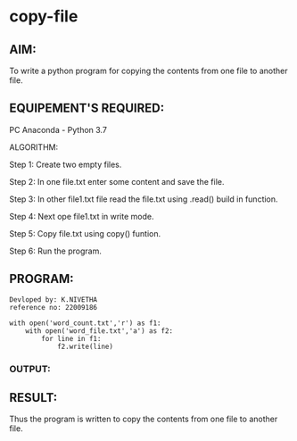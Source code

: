 # copy-file
## AIM:
To write a python program for copying the contents from one file to another file.
## EQUIPEMENT'S REQUIRED: 
PC
Anaconda - Python 3.7

ALGORITHM:

Step 1:
Create two empty files.

Step 2:
In one file.txt enter some content and save the file.

Step 3:
In other file1.txt file read the file.txt using .read() build in function.

Step 4:
Next ope file1.txt in write mode.

Step 5:
Copy file.txt using copy() funtion.

Step 6:
Run the program.

## PROGRAM:
```
Devloped by: K.NIVETHA
reference no: 22009186

with open('word_count.txt','r') as f1:
    with open('word_file.txt','a') as f2:
        for line in f1:
            f2.write(line)
```            
### OUTPUT:



## RESULT:
Thus the program is written to copy the contents from one file to another file.
